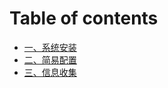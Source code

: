 # Table of contents

* [一、系统安装](README.md)
* [二、简易配置](jian-yi-pei-zhi.md)
* [三、信息收集](xin-xi-shou-ji.md)
